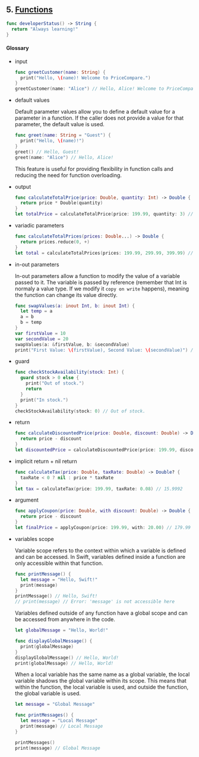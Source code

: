 ## 5. [Functions](https://docs.swift.org/swift-book/LanguageGuide/Functions.html)

   ```swift 
   func developerStatus() -> String {
     return "Always learning!"
   }
   ```
   
     
   #### Glossary
   
  * input 
    ```swift
    func greetCustomer(name: String) {
      print("Hello, \(name)! Welcome to PriceCompare.")
    }
    greetCustomer(name: "Alice") // Hello, Alice! Welcome to PriceCompare.
    ```
  * default values

    Default parameter values allow you to define a default value for a parameter in a function. If the caller does not provide a value for that parameter, the default value is used.

    ```swift
    func greet(name: String = "Guest") {
      print("Hello, \(name)!")
    }
    greet() // Hello, Guest!
    greet(name: "Alice") // Hello, Alice!
    ```

    This feature is useful for providing flexibility in function calls and reducing the need for function overloading.
  * output 
    ```swift
    func calculateTotalPrice(price: Double, quantity: Int) -> Double {
      return price * Double(quantity)
    }
    let totalPrice = calculateTotalPrice(price: 199.99, quantity: 3) // 599.97
    ```

  * variadic parameters 
    ```swift
    func calculateTotalPrices(prices: Double...) -> Double {
      return prices.reduce(0, +)
    }
    let total = calculateTotalPrices(prices: 199.99, 299.99, 399.99) // 899.97
    ```

  * in-out parameters 

    In-out parameters allow a function to modify the value of a variable passed to it. The variable is passed by reference (remember that Int is normaly a value type. If we modify it `copy on write` happens), meaning the function can change its value directly.

    ```swift
    func swapValues(a: inout Int, b: inout Int) {
      let temp = a
      a = b
      b = temp
    }
    var firstValue = 10
    var secondValue = 20
    swapValues(a: &firstValue, b: &secondValue)
    print("First Value: \(firstValue), Second Value: \(secondValue)") // First Value: 20, Second Value: 10
    ```

  * guard 
    ```swift
    func checkStockAvailability(stock: Int) {
      guard stock > 0 else {
        print("Out of stock.")
        return
      }
      print("In stock.")
    }
    checkStockAvailability(stock: 0) // Out of stock.
    ```

  * return 
    ```swift
    func calculateDiscountedPrice(price: Double, discount: Double) -> Double {
      return price - discount
    }
    let discountedPrice = calculateDiscountedPrice(price: 199.99, discount: 20.00) // 179.99
    ```

  * implicit return + nil return
    ```swift
    func calculateTax(price: Double, taxRate: Double) -> Double? {
      taxRate < 0 ? nil : price * taxRate
    }
    let tax = calculateTax(price: 199.99, taxRate: 0.08) // 15.9992
    ```

  * argument 
    ```swift
    func applyCoupon(price: Double, with discount: Double) -> Double {
      return price - discount
    }
    let finalPrice = applyCoupon(price: 199.99, with: 20.00) // 179.99
    ```
  * variables scope


    Variable scope refers to the context within which a variable is defined and can be accessed. In Swift, variables defined inside a function are only accessible within that function.

    ```swift
    func printMessage() {
      let message = "Hello, Swift!"
      print(message)
    }
    printMessage() // Hello, Swift!
    // print(message) // Error: 'message' is not accessible here
    ```

    Variables defined outside of any function have a global scope and can be accessed from anywhere in the code.

    ```swift
    let globalMessage = "Hello, World!"

    func displayGlobalMessage() {
      print(globalMessage)
    }
    displayGlobalMessage() // Hello, World!
    print(globalMessage) // Hello, World!
    ```
    When a local variable has the same name as a global variable, the local variable shadows the global variable within its scope. This means that within the function, the local variable is used, and outside the function, the global variable is used.

    ```swift
    let message = "Global Message"

    func printMessages() {
      let message = "Local Message"
      print(message) // Local Message
    }

    printMessages()
    print(message) // Global Message
    ```
    
